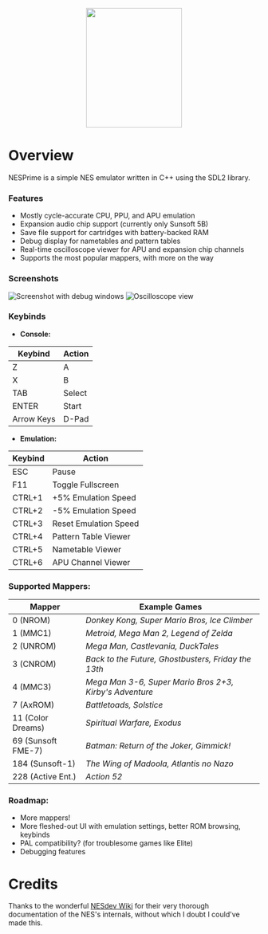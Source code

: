 <p align="center"><img src="https://github.com/jeffrey-m4k/NESPrime/assets/52832383/1428cf69-13ce-40ca-953a-765901518195" width=192 height=240/>
</p>

# Overview
NESPrime is a simple NES emulator written in C++ using the SDL2 library.

### Features
- Mostly cycle-accurate CPU, PPU, and APU emulation
- Expansion audio chip support (currently only Sunsoft 5B)
- Save file support for cartridges with battery-backed RAM
- Debug display for nametables and pattern tables
- Real-time oscilloscope viewer for APU and expansion chip channels
- Supports the most popular mappers, with more on the way

### Screenshots
![Screenshot with debug windows](https://github.com/jeffrey-m4k/NESPrime/assets/52832383/a5d32a30-514d-4e68-b788-9dd24b2be5d6)
![Oscilloscope view](https://github.com/jeffrey-m4k/NESPrime/assets/52832383/c6725dde-3339-4c79-b04d-9d620c6f3b39)

### Keybinds
- **Console:**

| Keybind | Action |
| --- | --- |
| Z | A |
| X | B |
| TAB | Select|
| ENTER | Start|
| Arrow Keys | D-Pad |

- **Emulation:**

| Keybind | Action |
| --- | --- |
| ESC | Pause |
| F11 | Toggle Fullscreen |
| CTRL+1 | +5% Emulation Speed |
| CTRL+2 | -5% Emulation Speed |
| CTRL+3 | Reset Emulation Speed |
| CTRL+4 | Pattern Table Viewer |
| CTRL+5 | Nametable Viewer |
| CTRL+6 | APU Channel Viewer |
 
### Supported Mappers:

| Mapper | Example Games |
| --- | --- |
| 0 (NROM) | *Donkey Kong, Super Mario Bros, Ice Climber* |
| 1 (MMC1) | *Metroid, Mega Man 2, Legend of Zelda* |
| 2 (UNROM) | *Mega Man, Castlevania, DuckTales* |
| 3 (CNROM) | *Back to the Future, Ghostbusters, Friday the 13th* |
| 4 (MMC3) | *Mega Man 3-6, Super Mario Bros 2+3, Kirby's Adventure* |
| 7 (AxROM) | *Battletoads, Solstice* |
| 11 (Color Dreams) | *Spiritual Warfare, Exodus* |
| 69 (Sunsoft FME-7) | *Batman: Return of the Joker, Gimmick!* |
| 184 (Sunsoft-1) | *The Wing of Madoola, Atlantis no Nazo* |
| 228 (Active Ent.) | *Action 52* |

### Roadmap:
- More mappers!
- More fleshed-out UI with emulation settings, better ROM browsing, keybinds
- PAL compatibility? (for troublesome games like Elite)
- Debugging features

# Credits
Thanks to the wonderful [NESdev Wiki](https://www.nesdev.org/wiki/Nesdev_Wiki) for their very thorough documentation of the NES's internals, without which I doubt I could've made this.
